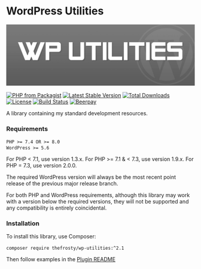 # WordPress Utilities

![WP Utilities](.github/wp-utilities.jpg?raw=true "WordPress Utilities")

[![PHP from Packagist](https://img.shields.io/packagist/php-v/thefrosty/wp-utilities.svg)]()
[![Latest Stable Version](https://img.shields.io/packagist/v/thefrosty/wp-utilities.svg)](https://packagist.org/packages/thefrosty/wp-utilities)
[![Total Downloads](https://img.shields.io/packagist/dt/thefrosty/wp-utilities.svg)](https://packagist.org/packages/thefrosty/wp-utilities)
[![License](https://img.shields.io/packagist/l/thefrosty/wp-utilities.svg)](https://packagist.org/packages/thefrosty/wp-utilities)
[![Build Status](https://travis-ci.org/thefrosty/wp-utilities.svg?branch=master)](https://travis-ci.org/thefrosty/wp-utilities)
[![Beerpay](https://beerpay.io/thefrosty/wp-utilities/badge.svg?style=flat)](https://beerpay.io/thefrosty/wp-utilities)

A library containing my standard development resources.

### Requirements

```
PHP >= 7.4 OR >= 8.0
WordPress >= 5.6
```

For PHP < 7.1, use version 1.3.x.
For PHP >= 7.1 & < 7.3, use version 1.9.x.
For PHP = 7.3, use version 2.0.0.

The required WordPress version will always be the most recent point release of
the previous major release branch.

For both PHP and WordPress requirements, although this library may work with a
version below the required versions, they will not be supported and any
compatibility is entirely coincidental.

### Installation

To install this library, use Composer:

```
composer require thefrosty/wp-utilities:^2.1
```

Then follow examples in the [Plugin README](./src/Plugin/README.md)
